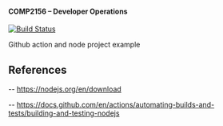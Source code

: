#### COMP2156 – Developer Operations
[![Build Status](https://app.travis-ci.com/MishaMykha/COMP2156.svg?branch=dep-inclusions)](https://app.travis-ci.com/MishaMykha/COMP2156)

Github action and node project example

## References
-- https://nodejs.org/en/download

-- https://docs.github.com/en/actions/automating-builds-and-tests/building-and-testing-nodejs
